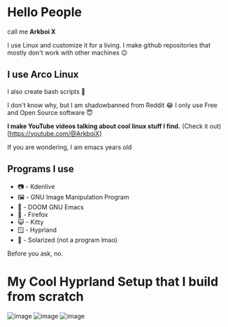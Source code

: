 # Hello People

call me **Arkboi X**

I use Linux and customize it for a living.
I make github repositories that mostly don't work with other machines 😉

## I use Arco Linux

I also create bash scripts 🌈

I don't know why, but I am shadowbanned from Reddit 😂
I only use Free and Open Source software 😇

**I make YouTube videos talking about cool linux stuff I find.** (Check it out)[https://youtube.com/@ArkboiX]


If you are wondering, I am emacs years old


## Programs I use

- 📷 - Kdenlive
- 🖼️ - GNU Image Manipulation Program
- 📝 - DOOM GNU Emacs
- 🛜 - Firefox
- 😺 - Kitty
- 🪟 - Hyprland
- 🎨 - Solarized (not a program lmao)


Before you ask, no.

# My Cool Hyprland Setup that I build from scratch

![image](https://github.com/user-attachments/assets/d77b324d-d1d3-404e-bcda-581c4d0cbff2)
![image](https://github.com/user-attachments/assets/6321ff0a-7782-4c28-91cf-38c671be606d)
![image](https://github.com/user-attachments/assets/4cf2f075-a009-4c1c-a589-eb077cede685)


<!---
arkboix/arkboix is a ✨ special ✨ repository because its `README.md` (this file) appears on your GitHub profile.
You can click the Preview link to take a look at your changes.
--->
